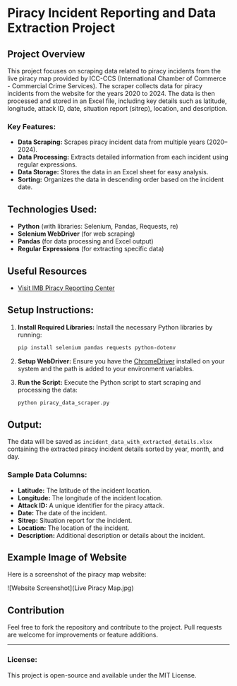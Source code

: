 
# Piracy Incident Reporting and Data Extraction Project

## Project Overview

This project focuses on scraping data related to piracy incidents from the live piracy map provided by ICC-CCS (International Chamber of Commerce - Commercial Crime Services). The scraper collects data for piracy incidents from the website for the years 2020 to 2024. The data is then processed and stored in an Excel file, including key details such as latitude, longitude, attack ID, date, situation report (sitrep), location, and description.

### Key Features:
- **Data Scraping:** Scrapes piracy incident data from multiple years (2020–2024).
- **Data Processing:** Extracts detailed information from each incident using regular expressions.
- **Data Storage:** Stores the data in an Excel sheet for easy analysis.
- **Sorting:** Organizes the data in descending order based on the incident date.
  
## Technologies Used:
- **Python** (with libraries: Selenium, Pandas, Requests, re)
- **Selenium WebDriver** (for web scraping)
- **Pandas** (for data processing and Excel output)
- **Regular Expressions** (for extracting specific data)


## **Useful Resources**
- [Visit IMB Piracy Reporting Center](https://www.icc-ccs.org/index.php/piracy-reporting-centre/live-piracy-report)
  
## Setup Instructions:

1. **Install Required Libraries:**
   Install the necessary Python libraries by running:
   ```bash
   pip install selenium pandas requests python-dotenv
   ```

2. **Setup WebDriver:**
   Ensure you have the [ChromeDriver](https://sites.google.com/a/chromium.org/chromedriver/) installed on your system and the path is added to your environment variables.


3. **Run the Script:**
   Execute the Python script to start scraping and processing the data:
   ```bash
   python piracy_data_scraper.py
   ```

## Output:

The data will be saved as `incident_data_with_extracted_details.xlsx` containing the extracted piracy incident details sorted by year, month, and day.

### Sample Data Columns:
- **Latitude:** The latitude of the incident location.
- **Longitude:** The longitude of the incident location.
- **Attack ID:** A unique identifier for the piracy attack.
- **Date:** The date of the incident.
- **Sitrep:** Situation report for the incident.
- **Location:** The location of the incident.
- **Description:** Additional description or details about the incident.

## Example Image of Website

Here is a screenshot of the piracy map website:

![Website Screenshot](Live Piracy Map.jpg)

## Contribution

Feel free to fork the repository and contribute to the project. Pull requests are welcome for improvements or feature additions.

---

### License:
This project is open-source and available under the MIT License.
